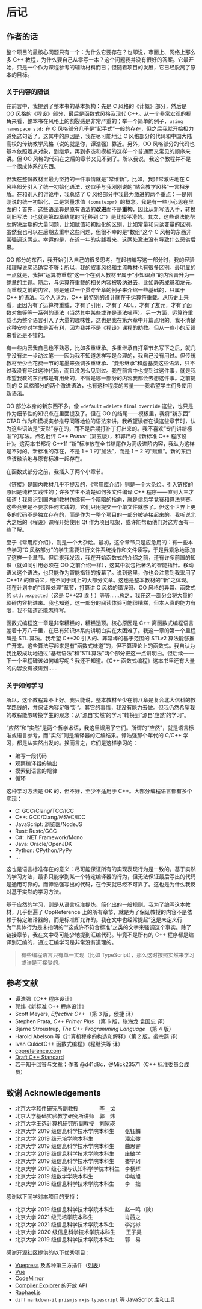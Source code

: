 # 后记

## 作者的话

整个项目的最核心问题只有一个：为什么它要存在？也即说，市面上、网络上那么多 C++ 教程，为什么要自己从零写一本？这个问题我并没有很好的答案。它最开始，只是一个作为课程参考的辅助材料而已；但随着项目的发展，它已经脱离了原本的目标。

### 关于内容的随谈

在前言中，我提到了整本书的基本架构：先是 C 风格的《计概》部分，然后是 OO 风格的《程设》部分，最后是函数式风格及现代 C++。从一个非常宏观的视角来看，整本书在风格上的割裂感是非常严重的；举一个简单的例子，`using namespace std;` 在 C 风格部分几乎是“起手式”一般的存在，但之后我就开始极力避免这句话了。这其中的原因是，我在尽可能地让 C 风格部分的代码和中国大陆高校的传统教学风格（说的就是你，谭浩强）靠近。另外，OO 风格部分的代码也基本依照着从对象，到继承，再到多态和模板的这样一个普通而又常见的顺序来讲。但 OO 风格的代码在之后的章节又见不到了。所以我说，我这个教程并不是一个很成体系的东西。

但我在整份教材里最为坚持的一件事情就是“常维新”。比如，我非常激进地在 C 风格部分引入了统一初始化语法，这似乎与我刚刚说的“贴合教学风格”一言相矛盾。在和别人的讨论中，我总结了 C 风格部分中我最为激进的两个重点：一是刚刚说的统一初始化，二是常量求值（`constexpr`）的概念。我是有一些小心思在里面的：首先，这些语法算是原有语法的**改进**而不是**重构**，因此从新写法入手，转换到旧写法（也就是第四章结尾的“迁移到 C”）是比较平滑的。其次，这些语法能帮助解决后期的大量问题，比如赋值和初始化的区别，比如常量和只读变量的区别。虽然我也可以在后期去重申这些问题，但很不幸的是“数组”这个 C 风格的东西非常强调这两点。幸运的是，在近一年的实践看来，这两处激进没有导致什么恶劣后果。

OO 部分的东西，我开始引入自己的很多思考。在起初编写这一部分时，我的经验和理解说实话确实不够；所以，我的叙事风格和主流教材也有很多区别。最明显的一点就是，我把“运算符重载”这一个在别人教材里属于“小知识点”的内容晋升为一整章的主题。随后，与运算符重载的相关内容被吸纳进去，比如静态成员和友元。而重载之前的内容，则是通过一个贯穿全章的例子来介绍一些基础的，只属于 C++ 的语法。我个人认为，C++ 最特别的设计就在于运算符重载。从历史上来看，正因为有了运算符重载，才有了引用，才有了 ADL，才有了友元，才有了函数对象等等一系列的语法（当然其中某些或许是语法噪声）。另一方面，运算符重载也为整个语言引入了大量的趣味性，这也是我在第六章中开篇点明的。我不清楚这种安排对学生是否有利，因为我并不是《程设》课程的助教。但从一些小的反馈来看还是不错的。

有一些内容我自己也不熟悉，比如多重继承。多重继承自打章节名写下之后，就几乎没有进一步动过笔——因为我不知道怎样写是合理的，我自己没有用过。但传统教材至少会花费一节的笔墨来强调多重继承、“菱形继承”和虚基类这些语法，只不过我没有写过这种代码，而且没怎么见到过。我在前言中也提到过这件事，就是我希望我教的东西都是有用处的，不管是哪一部分的内容我都会去想这件事。之前提到的 C 风格部分的两个激进语法，也有这种程度的考量——我希望学生们多使用新语法。

OO 部分本身的新东西不多。像 `=default` `=delete` `final` `override` 这些，也只是作为细节性的知识点在里面提及了。但在 OO 的结尾——模板里，我将“新东西” CTAD 作为和模板实参推导同等地位的语法来讲。我希望读者在读这些章节时，认为这些语法是“天然”存在的，而不是后期打补丁打出来的。我不喜欢“专门讲新标准”的写法。点名批评 *C++ Primer*（第五版），和郭炜的《新标准 C++ 程序设计》。这两本书都将 C++11 “新”标准放在全书结尾作为高级进阶内容，我认为这样是不对的。新标准的存在，不是 1 + 1 的“加法”，而是 1 = 2 的“赋值”。新的东西应该融洽地与原有标准一起存在。

在函数式部分之前，我插入了两个小章节。

《链接》是国内教材几乎不提及的，《常用库介绍》则是一个大杂烩。引入链接的原因是纯粹实践性的；许多学生不清楚如何多文件编译 C++ 程序——直到大三才知道！我意识到国内的教材仿佛有一个暗暗的指向，就是信息学竞赛和算法竞赛。这些竞赛是不要求任何实践的，它们只用提交一个单文件就够了。但这个世界上更多的代码不是独立存在的，而是作为一整个项目的一部分被链接起来的。我听说北大之后的《程设》课程开始使用 Qt 作为项目框架，或许能帮助他们对这方面有一些了解。

至于《常用库介绍》，则是一个大杂烩。最初，这个章节只是应急用的：有一些本应学习“C 风格部分”的学生需要进行文件系统操作和文件读写，于是我紧急地添加了这样一个章节。但后来我发现，我在开始函数式的介绍之前，还有许多前置的知识（就如同引用必须在 OO 之前介绍一样），这其中就包括著名的智能指针。移动语义这个语法，也只能作为智能指针的报幕了。说到这里，你也会注意到我采用了 C++17 的值语义，绝不同于网上的大部分文章。这也是整本教材的“新”之体现。我在计划中的“错误处理”章节，打算讲 C 风格的错误码、OO 风格的异常、函数式的 `std::expected`（这是 C++23 诶！）等等……总之，我在这一部分会将大量的琐碎内容扔进来。我也知道，这一部分的阅读体验可能很糟糕，但本人真的能力有限，我不知道还能怎样写。

函数式编程这一章是非常糟糕的，糟糕透顶。核心原因是 C++ 离函数式编程语言差着十万八千里，在已有知识体系内讲明白实在太困难了。我这一章的第一个里程碑是 STL 算法。我希望 C++20 引入的、非常棒的基于范围的 STLv2 算法能够推广开来。这些算法写起来是有“函数式味道”的，但不算理论上的函数式。我自认为我比较成功地通过“基础语法”和“STL算法”两个部分把这一点讲明白。但后续——下一个里程碑该如何编写呢？我还不知道。《C++ 函数式编程》这本书里还有大量的内容没有被讲到……

### 关于如何学习

所以，这个教程算不上好。我只能说，整本教材至少在前八章是复合北大信科的教学路线的，并保证内容足够“新”。其它的事情，我没有能力去做。但我仍然希望我的教程能够转换学生的观念：从“源自‘实然’的学习”转换到“源自‘应然’的学习”。

“应然”和“实然”是两个哲学术语，我这里误用了它们。所谓的“应然”，就是语言标准或语言参考，而“实然”则是编译器的汇编结果。谭浩强那个年代的 C/C++ 学习，都是从实然出发的。换而言之，它们是这样学习的：
- 编写一段代码
- 观察编译器的输出
- 摸索到语言的规律
- 循环

这种学习方法是 OK 的，但不好，至少不适用于 C++。大部分编程语言都有多个实现：
- C: GCC/Clang/TCC/ICC
- C++: GCC/Clang/MSVC/ICC
- JavaScript: 浏览器/NodeJS
- Rust: Rustc/GCC
- C#: .NET Framework/Mono
- Java: Oracle/OpenJDK
- Python: CPython/PyPy
- …

这也是语言标准存在的意义：尽可能保证所有的实现表现行为是一致的。基于实然的学习方法，最多只能学到某一个特定编译器的行为，但无法保证最后写出的代码是通用可靠的。而谭浩强写出的代码，在今天就已经不可靠了。这也是为什么我反对基于实然的学习方法。

基于应然的学习，则是从语言标准提炼、简化出的一般规则。我为了编写这本教材，几乎翻遍了 CppReference 上的所有章节，就是为了保证教授的内容不是依赖于特定编译器的，而是标准所允许的。我在文中也经常提起“这是未定义行为”“具体行为是未指明的”“这或许不符合标准”之类的文字来强调这个事实。除了链接章节，我在文中尽可能少地提到汇编代码。毕竟不是所有的 C++ 程序都是编译到汇编的，通过汇编学习是非常没有道理的。

> 有些编程语言只有单一实现（比如 TypeScript），那么这时按照实然来学习或许是可接受的。



## 参考文献

- 谭浩强《C++ 程序设计》
- 郭炜《新标准 C++ 程序设计》
- Scott Meyers, *Effective C++* （第 3 版，侯捷 译）
- Stephen Prata, *C++ Primer Plus* （第 6 版，张海龙 袁国忠 译）
- Bjarne Stroustrup, *The C++ Programming Language* （第 4 版）
- Harold Abelson 等《计算机程序的构造和解释》（第 2 版，裘宗燕 译）
- Ivan Cukic《C++ 函数式编程》（程继洪等 译）
- [cppreference.com](https://zh.cppreference.com)
- [Draft C++ Standard](http://eel.is/c++draft/)
- 若干知乎回答与文章；作者 @d41d8c，@Mick23571（C++ 标准委员会成员）

## 致谢 Acknowledgements

- 北京大学软件研究所副教授　　　　[李　戈](http://sei.pku.edu.cn/~lige/index_zh.html)
- 北京大学基础实验教学研究所讲师　郭　炜
- 北京大学王选计算机研究所副教授　[刘家瑛](http://39.96.165.147/people/liujiaying.html)
- 北京大学 2019 级信息科学技术学院本科生　　张钰麟
- 北京大学 2019 级元培学院本科生　　　　　　潘宏弢
- 北京大学 2019 级信息科学技术学院本科生　　曲思睿
- 北京大学 2019 级信息科学技术学院本科生　　庄敏学
- 北京大学 2019 级信息科学技术学院本科生　　娄宇珂
- 北京大学 2019 级心理与认知科学学院本科生　李柄辉
- 北京大学 2019 级数学学院本科生　　　　　　申峻旭
- 北京大学 2016 级信息科学技术学院本科生　　李　拙

感谢以下同学对本项目的支持：
- 北京大学 2019 级信息科学技术学院本科生　　赵一鸣（陕）
- 北京大学 2021 级元培学院本科生　　　　　　肖茜之
- 北京大学 2021 级信息科学技术学院本科生　　李兆彬
- 北京大学 2020 级信息科学技术学院本科生　　王子昊
- 北京大学 2019 级信息科学技术学院本科生　　郭　易

感谢开源社区提供的以下优秀项目：
- [Vuepress](https://v2.vuepress.vuejs.org) 及各种第三方插件（[列表](/contribution.md#插件)）
- [Vue](https://vuejs.org)
- [CodeMirror](https://codemirror.net/)
- [Compiler Explorer](https://godbolt.org) 的开放 API
- [Raphael.js](http://raphaeljs.com/)
- `diff` `markdown-it` `prismjs` `rxjs` `typescript` 等 JavaScript 库和工具
